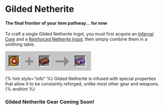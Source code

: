 # Gilded Netherite

#### The final frontier of your item pathway... for now

To craft a single Gilded Netherite Ingot, you must first acquire an [Infernal Core](miscellaneous-materials.md#infernal-core) and a [Reinforced Netherite Ingot](miscellaneous-materials.md#reinforced-netherite), then simply combine them in a smithing table.

![1x Infernal Core, 1x Reinforced Netherite Ingot](<../../.gitbook/assets/image (97).png>)

{% hint style="info" %}
Gilded Netherite is infused with special properties that allow it to be constantly reforged, unlike most other gear and weapons.&#x20;
{% endhint %}

### Gilded Netherite Gear Coming Soon!
